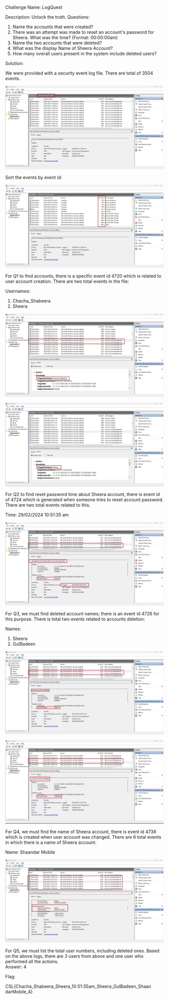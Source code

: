 ﻿Challenge Name: LogQuest 

Description: 
Unlock the truth. Questions: 

1. Name the accounts that were created? 
1. There was an attempt was made to reset an account's password for Sheera. What was the time? (Format: 00:00:00am) 
1. Name the two accounts that were deleted? 
1. What was the display Name of Sheera Account? 
1. How many overall users present in the system include deleted users? 

Solution: 

We were provided with a security event log file. There are total of 3504 events. 

![](001.jpeg)

Sort the events by event id: 

![](002.jpeg)

For Q1 to find accounts, there is a specific event id 4720 which is related to user account creation. There are two total events in the file: 

Usernames:  

1. Chacha\_Shabeera 
1. Sheera 

![](003.jpeg)

![](004.jpeg)

For Q2 to find reset password time about Sheera account, there is event id of 4724 which is generated when someone tries to reset account password. There are two total events related to this.  

Time: 29/02/2024 10:51:35 am 

![](005.jpeg)

For Q3, we must find deleted account names; there is an event id 4726 for this purpose. There is total two events related to accounts deletion: 

Names: 

1. Sheera 
1. GulBadeen 

![](006.jpeg)

![](007.jpeg)

For Q4, we must find the name of Sheera account, there is event id 4738 which is created when user account was changed. There are 6 total events in which there is a name of Sheera account: 

Name: Shaandar Mobile 

![](008.jpeg)

For Q5, we must list the total user numbers, including deleted ones. Based on the above logs, there are 3 users from above and one user who performed all the actions.  
Answer: 4 

Flag:

CSL{Chacha\_Shabeera\_Sheera\_10:51:35am\_Sheera\_GulBadeen\_Shaan darMobile\_4} 
